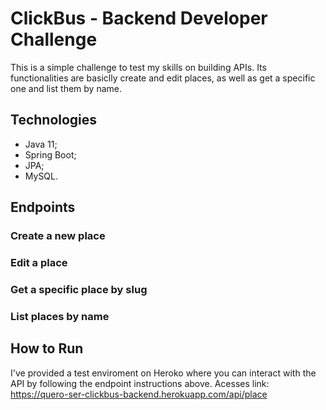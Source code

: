 # ClickBus - Backend Developer Challenge

This is a simple challenge to test my skills on building APIs. Its functionalities are basiclly create and edit places, as well as get a specific one and list them by name.

## Technologies

- Java 11;
- Spring Boot;
- JPA;
- MySQL.

## Endpoints

### Create a new place

### Edit a place

### Get a specific place by slug

### List places by name

## How to Run

I've provided a test enviroment on Heroko where you can interact with the API by following the endpoint instructions above. Acesses link: https://quero-ser-clickbus-backend.herokuapp.com/api/place
